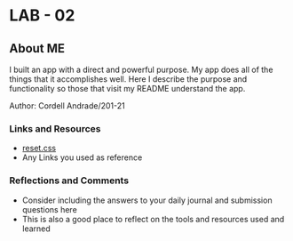 # LAB - 02

## About ME

I built an app with a direct and powerful purpose. My app does all of the things that it accomplishes well. Here I describe the purpose and functionality so those that visit my README understand the app.

Author: Cordell Andrade/201-21

### Links and Resources
* [reset.css](https://meyerweb.com/eric/tools/css/reset/)
* Any Links you used as reference

### Reflections and Comments
* Consider including the answers to your daily journal and submission questions here
* This is also a good place to reflect on the tools and resources used and learned